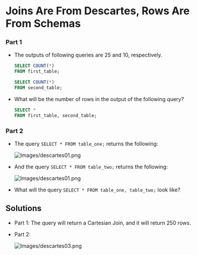 # Joins Are From Descartes, Rows Are From Schemas


### Part 1

* The outputs of following queries are 25 and 10, respectively. 

  ```sql
  SELECT COUNT(*)
  FROM first_table;
  
  SELECT COUNT(*)
  FROM second_table;
  ```
  
* What will be the number of rows in the output of the following query?

  ```sql
  SELECT *
  FROM first_table, second_table;
  ```  
  
### Part 2

* The query `SELECT * FROM table_one;` returns the following:

  ![Images/descartes01.png](../Images/descartes01.png)
  
* And the query `SELECT * FROM table_two;` returns the following:

  ![Images/descartes01.png](../Images/descartes02.png)

* What will the query `SELECT * FROM table_one, table_two;` look like?


## Solutions

* Part 1: The query will return a Cartesian Join, and it will return 250 rows. 

* Part 2:

  ![Images/descartes03.png](../Images/descartes03.png)
